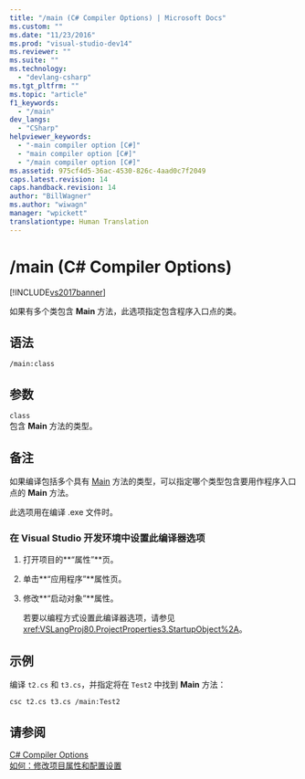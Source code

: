 ```yaml
---
title: "/main (C# Compiler Options) | Microsoft Docs"
ms.custom: ""
ms.date: "11/23/2016"
ms.prod: "visual-studio-dev14"
ms.reviewer: ""
ms.suite: ""
ms.technology: 
  - "devlang-csharp"
ms.tgt_pltfrm: ""
ms.topic: "article"
f1_keywords: 
  - "/main"
dev_langs: 
  - "CSharp"
helpviewer_keywords: 
  - "-main compiler option [C#]"
  - "main compiler option [C#]"
  - "/main compiler option [C#]"
ms.assetid: 975cf4d5-36ac-4530-826c-4aad0c7f2049
caps.latest.revision: 14
caps.handback.revision: 14
author: "BillWagner"
ms.author: "wiwagn"
manager: "wpickett"
translationtype: Human Translation
---
```

# /main (C# Compiler Options)
[!INCLUDE[vs2017banner](../../../csharp/includes/vs2017banner.md)]

如果有多个类包含 **Main** 方法，此选项指定包含程序入口点的类。  
  
## 语法  
  
```  
/main:class  
```  
  
## 参数  
 `class`  
 包含 **Main** 方法的类型。  
  
## 备注  
 如果编译包括多个具有 [Main](../../../csharp/programming-guide/main-and-command-args/main-and-command-line-arguments.md) 方法的类型，可以指定哪个类型包含要用作程序入口点的 **Main** 方法。  
  
 此选项用在编译 .exe 文件时。  
  
### 在 Visual Studio 开发环境中设置此编译器选项  
  
1.  打开项目的**“属性”**页。  
  
2.  单击**“应用程序”**属性页。  
  
3.  修改**“启动对象”**属性。  
  
     若要以编程方式设置此编译器选项，请参见 <xref:VSLangProj80.ProjectProperties3.StartupObject%2A>。  
  
## 示例  
 编译 `t2.cs` 和 `t3.cs`，并指定将在 `Test2` 中找到 **Main** 方法：  
  
```  
csc t2.cs t3.cs /main:Test2  
```  
  
## 请参阅  
 [C\# Compiler Options](../../../csharp/language-reference/compiler-options/index.md)   
 [如何：修改项目属性和配置设置](http://msdn.microsoft.com/zh-cn/e7184bc5-2f2b-4b4f-aa9a-3ecfcbc48b67)